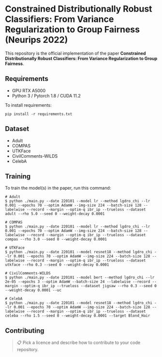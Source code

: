 # Constrained Distributionally Robust Classifiers: From Variance Regularization to Group Fairness (Neurips 2022)

This repository is the official implementation of the paper **Constrained Distributionally Robust Classifiers: From Variance Regularization to Group Fairness**. 

## Requirements
- GPU RTX A5000
- Python 3 / Pytorch 1.8 / CUDA 11.2

To install requirements:

```setup
pip install -r requirements.txt
```

## Dataset
- Adult
- COMPAS
- UTKFace
- CivilComments-WILDS
- CelebA

## Training
To train the model(s) in the paper, run this command:
```
# Adult
$ python ./main.py --date 220101 --model lr --method lgdro_chi --lr 0.001 --epochs 70 --optim AdamW --img-size 224 --batch-size 128 --labelwise --record --margin --optim-q ibr_ip --trueloss --dataset adult --rho 5.0 --seed 0 --weight-decay 0.0001

# COMPAS
$ python ./main.py --date 220101 --model lr --method lgdro_chi --lr 0.001 --epochs 70 --optim AdamW --img-size 224 --batch-size 128 --labelwise --record --margin --optim-q ibr_ip --trueloss --dataset compas --rho 3.0 --seed 0 --weight-decay 0.0001

# UTKFace
$ python ./main.py --date 220101 --model resnet18 --method lgdro_chi --lr 0.001 --epochs 70 --optim AdamW --img-size 224 --batch-size 128 --labelwise --record --margin --optim-q ibr_ip --trueloss --dataset utkface --rho 0.3 --seed 0 --weight-decay 0.0001

# CivilComments-WILDS
$ python ./main.py --date 220101 --model bert --method lgdro_chi --lr 2e-05 --epochs 3 --optim AdamW --batch-size 24 --labelwise --record --margin --optim-q ibr_ip --trueloss --dataset jigsaw --rho 0.3 --seed 0 --weight-decay 0.0001 --uc

# CelebA
$ python ./main.py --date 220101 --model resnet18 --method lgdro_chi --lr 0.001 --epochs 70 --optim AdamW --img-size 224 --batch-size 128 --labelwise --record --margin --optim-q ibr_ip --trueloss --dataset celeba --rho 1.5 --seed 0 --weight-decay 0.0001 --target Blond_Hair
```

## Contributing

>📋  Pick a licence and describe how to contribute to your code repository. 
